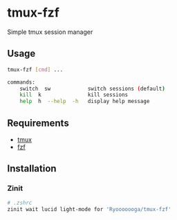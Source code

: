 # tmux-fzf

Simple tmux session manager

## Usage

```sh
tmux-fzf [cmd] ...

commands:
    switch  sw            switch sessions (default)
    kill  k               kill sessions
    help  h  --help  -h   display help message
```

## Requirements

- [tmux](https://github.com/tmux/tmux)
- [fzf](https://github.com/junegunn/fzf)

## Installation

### Zinit

```zsh
# .zshrc
zinit wait lucid light-mode for 'Ryooooooga/tmux-fzf'
```
